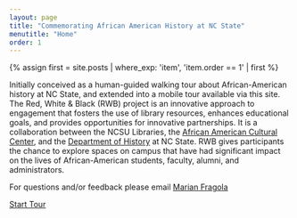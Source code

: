 ```yaml
---
layout: page
title: "Commemorating African American History at NC State"
menutitle: "Home"
order: 1
---
```


{% assign first = site.posts | where_exp: 'item', 'item.order == 1' | first %}

Initially conceived as a human-guided walking tour about African-American history at NC State, and extended into a mobile tour available via this site. The Red, White &amp; Black (RWB) project is an innovative approach to engagement that fosters the use of library resources, enhances educational goals, and provides opportunities for innovative partnerships. It is a collaboration between the NCSU Libraries, the <a href="https://oied.ncsu.edu/aacc/">African American Cultural Center</a>, and the <a href="https://history.ncsu.edu/">Department of History</a> at NC State. RWB gives participants the chance to explore spaces on campus that have had significant impact on the lives of African-American students, faculty, alumni, and administrators.

For questions and/or feedback please email <a href="mailto:mgfragol@ncsu.edu">Marian Fragola</a>

<p class="start">
	<a type="button" href="#{{first.url}}">
		Start Tour <i class="far fa-play-circle"></i>
	</a>
</p>
